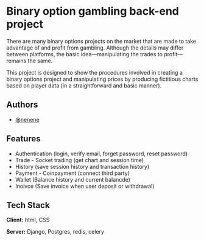 
# Binary option gambling back-end project

There are many binary options projects on the market that are made to take advantage of and profit from gambling. Although the details may differ between platforms, the basic idea—manipulating the trades to profit—remains the same.

This project is designed to show the procedures involved in creating a binary options project and manipulating prices by producing fictitious charts based on player data (in a straightforward and basic manner).


## Authors

- [@nenene](https://github.com/nenene1812)


## Features

- Authentication (login, verify email, forget password, reset password)
- Trade - Socket trading (get chart and session time)
- History (save session history and transaction history)
- Payment - Coinpayment (connect third party) 
- Wallet (Balance history and current balancde)
- Inoivce (Save invoice when user deposit or withdrawal)


## Tech Stack

**Client:** html, CSS 

**Server:** Django, Postgres, redis, celery 

